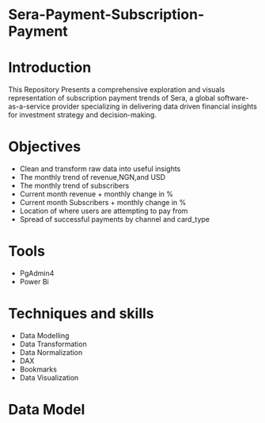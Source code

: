 # Sera-Payment-Subscription-Payment

# Introduction
This Repository Presents a comprehensive exploration and visuals representation of subscription payment trends of Sera, a global software-as-a-service provider specializing in delivering data driven financial insights for investment strategy and decision-making.

# Objectives
<ul>
  <li>Clean and transform raw data into useful insights</li>
  <li>The monthly trend of revenue,NGN,and USD</li>
  <li>The monthly trend of subscribers</li>
  <li>Current month revenue + monthly change in %</li>
  <li>Current month Subscribers + monthly change in %</li>
  <li>Location of where users are attempting to pay from</li>
  <li>Spread of successful payments by channel and card_type</li>
</ul>

# Tools
<ul>
<li>PgAdmin4</li>
<li>Power Bi</li>
</ul>

# Techniques and skills
<ul>
  <li>Data Modelling</li>
  <li>Data Transformation</li>
  <li>Data Normalization</li>
  <li>DAX</li> 
  <li>Bookmarks</li>
  <li>Data Visualization</li>
</ul>

# Data Model
